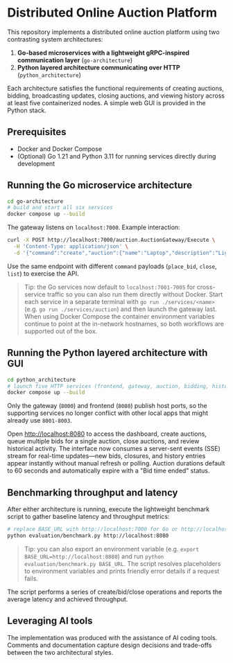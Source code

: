 # Distributed Online Auction Platform

This repository implements a distributed online auction platform using two contrasting system architectures:

1. **Go-based microservices with a lightweight gRPC-inspired communication layer** (`go-architecture`)
2. **Python layered architecture communicating over HTTP** (`python_architecture`)

Each architecture satisfies the functional requirements of creating auctions, bidding, broadcasting updates, closing auctions, and viewing history across at least five containerized nodes. A simple web GUI is provided in the Python stack.

## Prerequisites

* Docker and Docker Compose
* (Optional) Go 1.21 and Python 3.11 for running services directly during development

## Running the Go microservice architecture

```bash
cd go-architecture
# build and start all six services
docker compose up --build
```

The gateway listens on `localhost:7000`. Example interaction:

```bash
curl -X POST http://localhost:7000/auction.AuctionGateway/Execute \
  -H 'Content-Type: application/json' \
  -d '{"command":"create","auction":{"name":"Laptop","description":"Lightly used","starting_bid":50,"duration_seconds":120}}'
```

Use the same endpoint with different `command` payloads (`place_bid`, `close`, `list`) to exercise the API.

> Tip: the Go services now default to `localhost:7001-7005` for cross-service traffic so you can also run them directly without Docker. Start each service in a separate terminal with `go run ./services/<name>` (e.g. `go run ./services/auction`) and then launch the gateway last. When using Docker Compose the container environment variables continue to point at the in-network hostnames, so both workflows are supported out of the box.

## Running the Python layered architecture with GUI

```bash
cd python_architecture
# launch five HTTP services (frontend, gateway, auction, bidding, history)
docker compose up --build
```

Only the gateway (`8000`) and frontend (`8080`) publish host ports, so the supporting services no longer conflict with other local apps that might already use `8001-8003`.

Open [http://localhost:8080](http://localhost:8080) to access the dashboard, create auctions, queue multiple bids for a single auction, close auctions, and review historical activity. The interface now consumes a server-sent events (SSE) stream for real-time updates—new bids, closures, and history entries appear instantly without manual refresh or polling. Auction durations default to 60 seconds and automatically expire with a "Bid time ended" status.

## Benchmarking throughput and latency

After either architecture is running, execute the lightweight benchmark script to gather baseline latency and throughput metrics:

```bash
# replace BASE_URL with http://localhost:7000 for Go or http://localhost:8080 for Python
python evaluation/benchmark.py http://localhost:8080
```

> Tip: you can also export an environment variable (e.g. `export BASE_URL=http://localhost:8080`) and run `python evaluation/benchmark.py BASE_URL`. The script resolves placeholders to environment variables and prints friendly error details if a request fails.

The script performs a series of create/bid/close operations and reports the average latency and achieved throughput.

## Leveraging AI tools

The implementation was produced with the assistance of AI coding tools. Comments and documentation capture design decisions and trade-offs between the two architectural styles.


